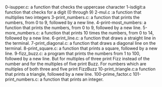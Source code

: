 0-isupper.c: a function that checks the uppercase character
1-isdigit:a function that checks for a digit (0 through 9)
2-mul.c :a function that multiplies two integers
3-print_numbers.c: a function that prints the numbers, from 0 to 9, followed by a new line.
4-print-most_numbers: a function that prints the numbers, from 0 to 9, followed by a new line.
5-more_numbers.c:  a function that prints 10 times the numbers, from 0 to 14, followed by a new line.
6-print_line.c: a function that draws a straight line in the terminal.
7-print_diagonal.c: a function that draws a diagonal line on the terminal.
8-print_square.c: a function that prints a square, followed by a new line.
9-fizz_buzz.c: a program that prints the numbers from 1 to 100, followed by a new line. But for multiples of three print Fizz instead of the number and for the multiples of five print Buzz. For numbers which are multiples of both three and five print FizzBuzz
10-print_triangle.c:a function that prints a triangle, followed by a new line.
100-prime_factor.c
101-print_numbers.c: a function that prints an integer.
